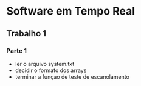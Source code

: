 # Software em Tempo Real
## Trabalho 1
### Parte 1
- ler o arquivo system.txt
- decidir o formato dos arrays
- terminar a funçao de teste de escanolamento
